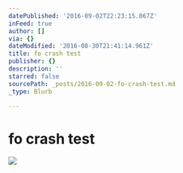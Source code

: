 ```yaml
---
datePublished: '2016-09-02T22:23:15.867Z'
inFeed: true
author: []
via: {}
dateModified: '2016-08-30T21:41:14.961Z'
title: fo crash test
publisher: {}
description: ''
starred: false
sourcePath: _posts/2016-09-02-fo-crash-test.md
_type: Blurb

---
```

# fo crash test
![](https://the-grid-user-content.s3-us-west-2.amazonaws.com/d4aee2a7-eea0-4f21-b6d7-5dc90d392e0f.png)
